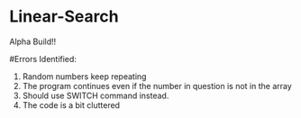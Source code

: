 # Linear-Search
Alpha Build!!

#Errors Identified:

1. Random numbers keep repeating
2. The program continues even if the number in question is not in the array
3. Should use SWITCH command instead.
4. The code is a bit cluttered
